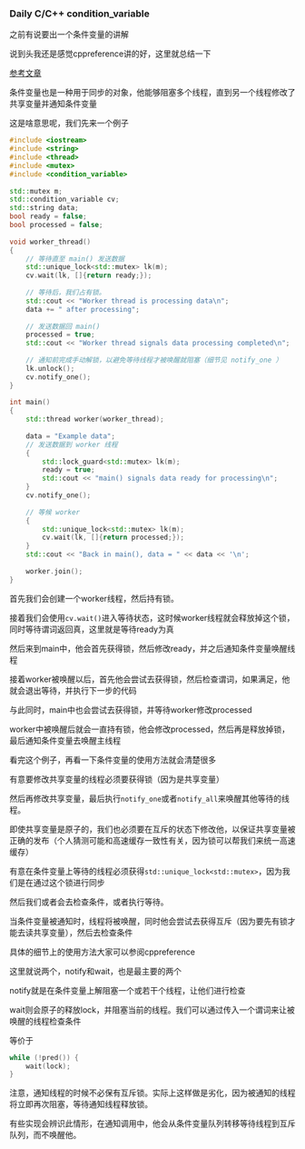 ### Daily C/C++ condition_variable

之前有说要出一个条件变量的讲解

说到头我还是感觉cppreference讲的好，这里就总结一下

[参考文章](https://zh.cppreference.com/w/cpp/thread/condition_variable)

条件变量也是一种用于同步的对象，他能够阻塞多个线程，直到另一个线程修改了共享变量并通知条件变量

这是啥意思呢，我们先来一个例子

```cpp
#include <iostream>
#include <string>
#include <thread>
#include <mutex>
#include <condition_variable>
 
std::mutex m;
std::condition_variable cv;
std::string data;
bool ready = false;
bool processed = false;
 
void worker_thread()
{
    // 等待直至 main() 发送数据
    std::unique_lock<std::mutex> lk(m);
    cv.wait(lk, []{return ready;});
 
    // 等待后，我们占有锁。
    std::cout << "Worker thread is processing data\n";
    data += " after processing";
 
    // 发送数据回 main()
    processed = true;
    std::cout << "Worker thread signals data processing completed\n";
 
    // 通知前完成手动解锁，以避免等待线程才被唤醒就阻塞（细节见 notify_one ）
    lk.unlock();
    cv.notify_one();
}
 
int main()
{
    std::thread worker(worker_thread);
 
    data = "Example data";
    // 发送数据到 worker 线程
    {
        std::lock_guard<std::mutex> lk(m);
        ready = true;
        std::cout << "main() signals data ready for processing\n";
    }
    cv.notify_one();
 
    // 等候 worker
    {
        std::unique_lock<std::mutex> lk(m);
        cv.wait(lk, []{return processed;});
    }
    std::cout << "Back in main(), data = " << data << '\n';
 
    worker.join();
}
```

首先我们会创建一个worker线程，然后持有锁。

接着我们会使用`cv.wait()`进入等待状态，这时候worker线程就会释放掉这个锁，同时等待谓词返回真，这里就是等待ready为真

然后来到main中，他会首先获得锁，然后修改ready，并之后通知条件变量唤醒线程

接着worker被唤醒以后，首先他会尝试去获得锁，然后检查谓词，如果满足，他就会退出等待，并执行下一步的代码

与此同时，main中也会尝试去获得锁，并等待worker修改processed

worker中被唤醒后就会一直持有锁，他会修改processed，然后再是释放掉锁，最后通知条件变量去唤醒主线程

看完这个例子，再看一下条件变量的使用方法就会清楚很多

有意要修改共享变量的线程必须要获得锁（因为是共享变量）

然后再修改共享变量，最后执行`notify_one`或者`notify_all`来唤醒其他等待的线程。

即使共享变量是原子的，我们也必须要在互斥的状态下修改他，以保证共享变量被正确的发布（个人猜测可能和高速缓存一致性有关，因为锁可以帮我们来统一高速缓存）

有意在条件变量上等待的线程必须获得`std::unique_lock<std::mutex>`，因为我们是在通过这个锁进行同步

然后我们或者会去检查条件，或者执行等待。

当条件变量被通知时，线程将被唤醒，同时他会尝试去获得互斥（因为要先有锁才能去读共享变量），然后去检查条件

具体的细节上的使用方法大家可以参阅cppreference

这里就说两个，notify和wait，也是最主要的两个

notify就是在条件变量上解阻塞一个或若干个线程，让他们进行检查

wait则会原子的释放lock，并阻塞当前的线程。我们可以通过传入一个谓词来让被唤醒的线程检查条件

等价于

```cpp
while (!pred()) {
    wait(lock);
}
```

注意，通知线程的时候不必保有互斥锁。实际上这样做是劣化，因为被通知的线程将立即再次阻塞，等待通知线程释放锁。

有些实现会辨识此情形，在通知调用中，他会从条件变量队列转移等待线程到互斥队列，而不唤醒他。